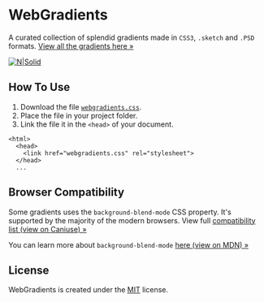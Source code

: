 # WebGradients
A curated collection of splendid gradients made in `CSS3`, `.sketch` and `.PSD` formats. 
[View all the gradients here »](https://webgradients.com)

[![N|Solid](https://itmeo.com/public/small_bar_powered_by_itmeo3.png)](https://itmeo.com)



## How To Use
1. Download the file [`webgradients.css`](https://github.com/itmeo/webgradients/blob/master/webgradients.css).
2. Place the file in your project folder.
3. Link the file it in the `<head>` of your document.

```
<html>
  <head>
    <link href="webgradients.css" rel="stylesheet">
  </head>
  ...
```

## Browser Compatibility
Some gradients uses the `background-blend-mode` CSS property. It's supported by the majority of the modern browsers. 
View full [compatibility list (view on Caniuse) »](http://caniuse.com/#search=background-blend-mode) 

You can learn more about `background-blend-mode` [here (view on MDN) »](https://developer.mozilla.org/en-US/docs/Web/CSS/background-blend-mode) 
## License
WebGradients is created under the [MIT](http://opensource.org/licenses/MIT) license.

